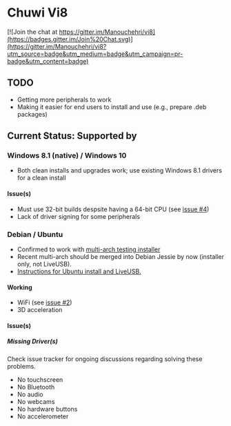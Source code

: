 # Chuwi Vi8

[![Join the chat at https://gitter.im/Manouchehri/vi8](https://badges.gitter.im/Join%20Chat.svg)](https://gitter.im/Manouchehri/vi8?utm_source=badge&utm_medium=badge&utm_campaign=pr-badge&utm_content=badge)

## TODO

- Getting more peripherals to work
- Making it easier for end users to install and use (e.g., prepare .deb packages)

## Current Status: Supported by 

### Windows 8.1 (native) / Windows 10 
 - Both clean installs and upgrades work; use existing Windows 8.1 drivers for a clean install

#### Issue(s)
- Must use 32-bit builds despsite having a 64-bit CPU (see [issue #4](https://github.com/Manouchehri/vi8/issues/4))
- Lack of driver signing for some peripherals

### Debian / Ubuntu

- Confirmed to work with [multi-arch testing installer](http://cdimage.debian.org/cdimage/weekly-builds/multi-arch/iso-cd/debian-testing-amd64-i386-netinst.iso)
- Recent multi-arch should be merged into Debian Jessie by now (installer only, not LiveUSB).
- [Instructions for Ubuntu install and LiveUSB.](https://github.com/Manouchehri/vi8/blob/master/Ubuntu_instructions.md)

#### Working

- WiFi (see [issue #2](https://github.com/Manouchehri/vi8/issues/2))
- 3D acceleration

#### Issue(s)

##### Missing Driver(s)
Check issue tracker for ongoing discussions regarding solving these problems.

- No touchscreen
- No Bluetooth
- No audio
- No webcams
- No hardware buttons
- No accelerometer
